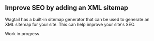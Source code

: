 ## Improve SEO by adding an XML sitemap

Wagtail has a built-in sitemap generator that can be used to generate an XML sitemap for your site. This can help improve your site's SEO.

Work in progress.
